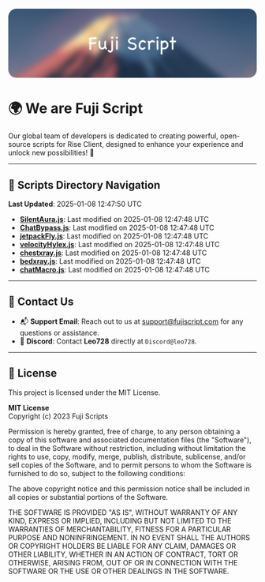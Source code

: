 ![Banner](.github/b.webp)

# 🌍 **We are Fuji Script**

Our global team of developers is dedicated to creating powerful, open-source scripts for Rise Client, designed to enhance your experience and unlock new possibilities! 🌟

---
<!-- SCRIPTS_NAVIGATION_START -->
## 📂 **Scripts Directory Navigation**

**Last Updated**: 2025-01-08 12:47:50 UTC

- **[SilentAura.js](scripts/SilentAura.js)**: Last modified on 2025-01-08 12:47:48 UTC
- **[ChatBypass.js](scripts/ChatBypass.js)**: Last modified on 2025-01-08 12:47:48 UTC
- **[jetpackFly.js](scripts/jetpackFly.js)**: Last modified on 2025-01-08 12:47:48 UTC
- **[velocityHylex.js](scripts/velocityHylex.js)**: Last modified on 2025-01-08 12:47:48 UTC
- **[chestxray.js](scripts/chestxray.js)**: Last modified on 2025-01-08 12:47:48 UTC
- **[bedxray.js](scripts/bedxray.js)**: Last modified on 2025-01-08 12:47:48 UTC
- **[chatMacro.js](scripts/chatMacro.js)**: Last modified on 2025-01-08 12:47:48 UTC

<!-- SCRIPTS_NAVIGATION_END -->

---

## 💬 **Contact Us**  
- 📬 **Support Email**: Reach out to us at [support@fujiscript.com](mailto:support@fujiscript.com) for any questions or assistance.  
- 💬 **Discord**: Contact **Leo728** directly at `Discord@leo728`.

---

## 📜 **License**

This project is licensed under the MIT License.  

**MIT License**  
Copyright (c) 2023 Fuji Scripts  

Permission is hereby granted, free of charge, to any person obtaining a copy of this software and associated documentation files (the "Software"), to deal in the Software without restriction, including without limitation the rights to use, copy, modify, merge, publish, distribute, sublicense, and/or sell copies of the Software, and to permit persons to whom the Software is furnished to do so, subject to the following conditions:  

The above copyright notice and this permission notice shall be included in all copies or substantial portions of the Software.  

THE SOFTWARE IS PROVIDED "AS IS", WITHOUT WARRANTY OF ANY KIND, EXPRESS OR IMPLIED, INCLUDING BUT NOT LIMITED TO THE WARRANTIES OF MERCHANTABILITY, FITNESS FOR A PARTICULAR PURPOSE AND NONINFRINGEMENT. IN NO EVENT SHALL THE AUTHORS OR COPYRIGHT HOLDERS BE LIABLE FOR ANY CLAIM, DAMAGES OR OTHER LIABILITY, WHETHER IN AN ACTION OF CONTRACT, TORT OR OTHERWISE, ARISING FROM, OUT OF OR IN CONNECTION WITH THE SOFTWARE OR THE USE OR OTHER DEALINGS IN THE SOFTWARE.  

